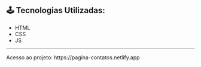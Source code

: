 <h2> 🕹️ Tecnologias Utilizadas: </h2>
<ul>
<li>HTML</li>
<li>CSS</li>
<li>JS</li>
</ul>

<hr>

<p>Acesso ao projeto: https://pagina-contatos.netlify.app</p>
